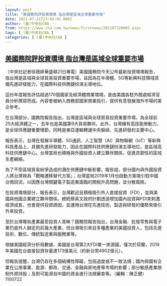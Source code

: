 ```yaml
---
layout: post
title: "美國務院評投資環境 指台灣是區域全球重要市場"
date: 2021-07-21T23:04:02.000Z
author: (臺)中央社CNA
from: https://www.cna.com.tw/news/firstnews/202107220005.aspx
tags: [ (臺)中央社CNA ]
categories: [ (臺)中央社CNA ]
---
```

<!--1626908642000-->
[美國務院評投資環境 指台灣是區域全球重要市場](https://www.cna.com.tw/news/firstnews/202107220005.aspx)
------

<div>
<div></div><div class="paragraph"><p>（中央社記者徐薇婷華盛頓21日專電）美國國務院今天公布最新投資環境報告，指台灣是區域與全球貿易投資重要市場，且因為在半導體、5G等新興科技領域具備先進研發能力，在國際科技供應鏈扮演主導地位。</p><p>這份年度報告評估超過170個國家及經濟體商業環境，是由美國各駐外館處經濟官員分析撰寫而成。內容會被納入商務部國家商業指引，提供有意發展海外市場的美企參考。</p><p>在台灣部分，國務院報告指出，台灣是區域與全球貿易投資重要市場，為全球前25大經濟體之一，去年也是美國第9大貿易夥伴。此外，台灣擁有高技能勞動力，是全球供應鏈重要環節，同時是東亞運輸轉運中央樞紐、先進研發的主要中心。</p><p>報告表示，台灣在發展半導體、5G通訊、人工智慧（AI）與物聯網（IoT）等新興科技產品上，具備先進研發能力，因此在國際科技供應鏈扮演主導地位，是區域高科技供應鏈中心。台灣當局也積極與外國投資人建立夥伴關係，促進具韌性的區域生產網絡。</p><p>為了不受區域貿易紛爭造成的潛在供應鏈中斷影響，報告說，部分國內與外國投資人將台灣視為「戰略遷移替代方案」；台灣當局2019年1月也啟動方案吸引駐中國台商回流，以因應台灣關鍵電子製造業面臨的關稅升高問題，並分散風險。</p><p>在投資環境部分，報告表示，台灣歡迎且積極吸引外人直接投資（FDI），並與美國與他國企業建立夥伴關係。總統蔡英文政府計劃透過增加國內投資與FDI來刺激經濟成長，也會提供投資誘因，並運用台灣在先進技術、製造與研發的優勢來吸引外來投資。</p><p>至於台灣哪些產業最受投資人青睞？國務院報告指出，台灣金融、批發零售與電子業仍是外人鎖定的前幾大產業，但台灣吸引來自多種產業的美國投資人，包括先進技術、數位、傳統製造業與服務業等。</p><p>根據美國經濟分析局數據，美國是台灣第2大FDI單一來源國，僅次於荷蘭，2019年美國在台直接投資存量達173億美元（約新台幣4902億元）。</p><p>但報告提醒，台灣仍存在多個結構性障礙，包括過度或不一致法規；國內與國有企業在公用事業、能源、郵政、交通、金融與房地產等市場的影響；部分敏感產業限制外資持股；及對可能源自中國的資金進行法規審查等。（編輯：陳正健）1100722</p></div>
</div>
